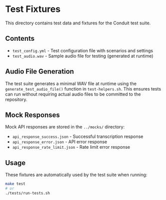 # Test Fixtures

This directory contains test data and fixtures for the Conduit test suite.

## Contents

- `test_config.yml` - Test configuration file with scenarios and settings
- `test_audio.wav` - Sample audio file for testing (generated at runtime)

## Audio File Generation

The test suite generates a minimal WAV file at runtime using the `generate_test_audio_file()` function in `test-helpers.sh`. This ensures tests can run without requiring actual audio files to be committed to the repository.

## Mock Responses

Mock API responses are stored in the `../mocks/` directory:
- `api_response_success.json` - Successful transcription response
- `api_response_error.json` - API error response
- `api_response_rate_limit.json` - Rate limit error response

## Usage

These fixtures are automatically used by the test suite when running:
```bash
make test
# or
./tests/run-tests.sh
```